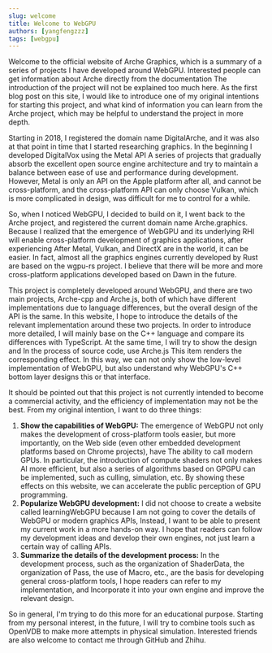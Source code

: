 ```yaml
---
slug: welcome 
title: Welcome to WebGPU 
authors: [yangfengzzz]
tags: [webgpu]
---
```


Welcome to the official website of Arche Graphics, which is a summary of a series of projects I have developed around
WebGPU. Interested people can get information about Arche directly from the documentation The introduction of the
project will not be explained too much here. As the first blog post on this site, I would like to introduce one of my
original intentions for starting this project, and what kind of information you can learn from the Arche project, which
may be helpful to understand the project in more depth.

Starting in 2018, I registered the domain name DigitalArche, and it was also at that point in time that I started
researching graphics. In the beginning I developed DigitalVox using the Metal API A series of projects that gradually
absorb the excellent open source engine architecture and try to maintain a balance between ease of use and performance
during development. However, Metal is only an API on the Apple platform after all, and cannot be cross-platform, and the
cross-platform API can only choose Vulkan, which is more complicated in design, was difficult for me to control for a
while.

So, when I noticed WebGPU, I decided to build on it, I went back to the Arche project, and registered the current domain
name Arche.graphics. Because I realized that the emergence of WebGPU and its underlying RHI will enable cross-platform
development of graphics applications, after experiencing After Metal, Vulkan, and DirectX are in the world, it can be
easier. In fact, almost all the graphics engines currently developed by Rust are based on the wgpu-rs project. I believe
that there will be more and more cross-platform applications developed based on Dawn in the future.

This project is completely developed around WebGPU, and there are two main projects, Arche-cpp and Arche.js, both of
which have different implementations due to language differences, but the overall design of the API is the same. In this
website, I hope to introduce the details of the relevant implementation around these two projects. In order to introduce
more detailed, I will mainly base on the C++ language and compare its differences with TypeScript. At the same time, I
will try to show the design and In the process of source code, use Arche.js This item renders the corresponding effect.
In this way, we can not only show the low-level implementation of WebGPU, but also understand why WebGPU's C++ bottom
layer designs this or that interface.

It should be pointed out that this project is not currently intended to become a commercial activity, and the efficiency
of implementation may not be the best. From my original intention, I want to do three things:

1. **Show the capabilities of WebGPU:** The emergence of WebGPU not only makes the development of cross-platform tools
   easier, but more importantly, on the Web side (even other embedded development platforms based on Chrome projects),
   have The ability to call modern GPUs. In particular, the introduction of compute shaders not only makes AI more
   efficient, but also a series of algorithms based on GPGPU can be implemented, such as culling, simulation, etc. By
   showing these effects on this website, we can accelerate the public perception of GPU programming. 
2. **Popularize WebGPU development:** I did not choose to create a website called learningWebGPU because I am not going to cover the
   details of WebGPU or modern graphics APIs, Instead, I want to be able to present my current work in a more hands-on
   way. I hope that readers can follow my development ideas and develop their own engines, not just learn a certain way
   of calling APIs. 
3. **Summarize the details of the development process:** In the development process, such as the
   organization of ShaderData, the organization of Pass, the use of Macro, etc., are the basis for developing general
   cross-platform tools, I hope readers can refer to my implementation, and Incorporate it into your own engine and
   improve the relevant design.

So in general, I'm trying to do this more for an educational purpose. Starting from my personal interest, in the future,
I will try to combine tools such as OpenVDB to make more attempts in physical simulation. Interested friends are also
welcome to contact me through GitHub and Zhihu.
